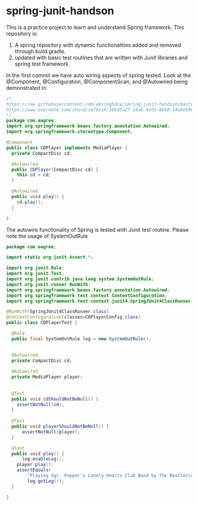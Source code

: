 # spring-junit-handson
This is a practice project to learn and understand Spring framework.
This repository is:

1. A spring repository with dynamic functionalities added and removed through build.gradle. 
2. updated with basic test routines that are written with Junit libraries and spring test framework.

In the first commit we have auto wiring aspects of spring tested. Look at the 
@Component, @Configuration, @ComponentScan, and @Autowired being demonstrated in:

```java
/*
https://raw.githubusercontent.com/aksinghdce/spring-junit-handson/master/src/main/java/com/eagree/CDPlayer.java
https://www.evernote.com/shard/s479/sh/1b8dfa27-18ab-4a91-9b68-14ab6b961af2/8202a7686ab489a1c980551adfc9b15e
*/
package com.eagree;
import org.springframework.beans.factory.annotation.Autowired;
import org.springframework.stereotype.Component;

@Component
public class CDPlayer implements MediaPlayer {
  private CompactDisc cd;

  @Autowired
  public CDPlayer(CompactDisc cd) {
    this.cd = cd;
  }

  @Autowired
  public void play() {
    cd.play();
  }

}
```

The autowire functionality of Spring is tested with Junit test routine. Please note the usage of SystemOutRule

```java
package com.eagree;

import static org.junit.Assert.*;

import org.junit.Rule;
import org.junit.Test;
import org.junit.contrib.java.lang.system.SystemOutRule;
import org.junit.runner.RunWith;
import org.springframework.beans.factory.annotation.Autowired;
import org.springframework.test.context.ContextConfiguration;
import org.springframework.test.context.junit4.SpringJUnit4ClassRunner;

@RunWith(SpringJUnit4ClassRunner.class)
@ContextConfiguration(classes=CDPlayerConfig.class)
public class CDPlayerTest {

  @Rule
  public final SystemOutRule log = new SystemOutRule();

  
  @Autowired
  private CompactDisc cd;
  
  @Autowired
  private MediaPlayer player;
  
  
  @Test
  public void cdShouldNotBeNull() {
    assertNotNull(cd);
  }
  
  @Test
  public void playerShouldNotBeNull() {
	  assertNotNull(player);
  }

  @Test
  public void play() {
	  log.enableLog();
    player.play();
    assertEquals(
        "Playing Sgt. Pepper's Lonely Hearts Club Band by The Beatles\n", 
        log.getLog());
  }

}
```
